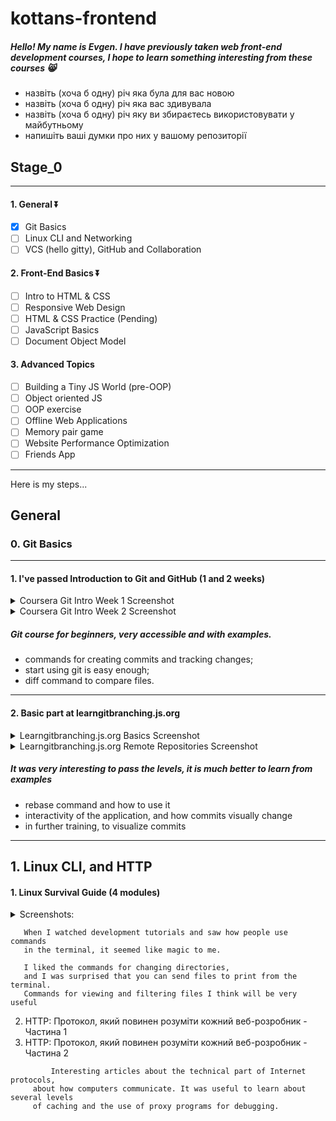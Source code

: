 

# kottans-frontend
##### Hello! My name is Evgen. I have previously taken web front-end development courses, I hope to learn something interesting from these courses 😸

- назвіть (хоча б одну) річ яка була для вас новою
- назвіть (хоча б одну) річ яка вас здивувала
- назвіть (хоча б одну) річ яку ви збираєтесь використовувати у майбутньому
- напишіть ваші думки про них у вашому репозиторії


## Stage_0
-------------------

#### 1. General ⏬
   - [x] Git Basics
   - [ ] Linux CLI and Networking
   - [ ] VCS (hello gitty), GitHub and Collaboration
#### 2. Front-End Basics ⏬
   - [ ] Intro to HTML & CSS
   - [ ] Responsive Web Design
   - [ ] HTML & CSS Practice (Pending)
   - [ ] JavaScript Basics
   - [ ] Document Object Model
#### 3. Advanced Topics
   - [ ] Building a Tiny JS World (pre-OOP)
   - [ ] Object oriented JS
   - [ ] OOP exercise
   - [ ] Offline Web Applications
   - [ ] Memory pair game
   - [ ] Website Performance Optimization
   - [ ] Friends App

-------------------

Here is my steps...

## General
### 0. Git Basics
-------------------
#### 1. I've passed Introduction to Git and GitHub (1 and 2 weeks)

  <details> 
  <summary> Coursera Git Intro Week 1 Screenshot</summary>
   <image src="https://i.ibb.co/FwmbGMw/cousrera-git-week1.png" alt="Coursera Git Intro Week 1">
  </details>
  
  <details> 
  <summary> Coursera Git Intro Week 2 Screenshot</summary>
     <image src="https://i.ibb.co/CQKVMTj/cousrera-git-week2.png" alt="Coursera Git Intro Week 2">
  </details>
  
 ##### Git course for beginners, very accessible and with examples.
   - commands for creating commits and tracking changes;
   - start using git is easy enough;
   - diff command to compare files.
     
-------------------     
#### 2. Basic part at learngitbranching.js.org
  <details> <summary> Learngitbranching.js.org Basics Screenshot</summary>
   <image src="https://i.ibb.co/W2knSzM/learngit-1.png" alt="Learngitbranching.js 1">
  </details>
     
  <details> <summary> Learngitbranching.js.org Remote Repositories Screenshot</summary>
   <image src="https://i.ibb.co/cyBQ57f/learngit-2.png" alt="Learngitbranching.js 1">
  </details>
     
  ##### It was very interesting to pass the levels, it is much better to learn from examples
   - rebase command and how to use it
   - interactivity of the application, and how commits visually change
   - in further training, to visualize commits
  
-------------------
 ## 1. Linux CLI, and HTTP

#### 1. Linux Survival Guide (4 modules)
  <details> <summary>Screenshots:</summary>
  <image src="https://i.ibb.co/QY3JhqT/linux-1-module.png" alt="Linux Survival Guide 1">
  <image src="https://i.ibb.co/FmnS3bz/linux-2-module.png" alt="Linux Survival Guide 2">
  <image src="https://i.ibb.co/4FGb2rH/linux-3-module.png" alt="Linux Survival Guide 3">
  <image src="https://i.ibb.co/FqnL7qs/linux-4-module.png" alt="Linux Survival Guide 4">
  </details>

```
   When I watched development tutorials and saw how people use commands
   in the terminal, it seemed like magic to me.

   I liked the commands for changing directories,
   and I was surprised that you can send files to print from the terminal.
   Commands for viewing and filtering files I think will be very useful
```

2. HTTP: Протокол, який повинен розуміти кожний веб-розробник - Частина 1
3. HTTP: Протокол, який повинен розуміти кожний веб-розробник - Частина 2
```     
         Interesting articles about the technical part of Internet protocols,
     about how computers communicate. It was useful to learn about several levels
     of caching and the use of proxy programs for debugging.
```

